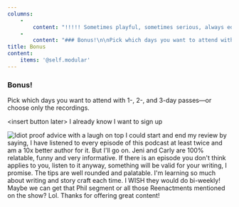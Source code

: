 ```yaml
---
columns:
    -
        content: "!!!!! Sometimes playful, sometimes serious, always educational and inspirational! Story Chat Radio is easily in my “top 10 list of best podcasts for creative writers.” Amid witty banter, the hosts take a deep dive to deconstruct popular films like The Princess Bride, Get Out, Up, and Parasite. Each episode focuses on a story element like structure, theme, antiheroes, tension, or symbolism. As a bonus, they also include an on-air critique of an author-submitted query or blurb. I find my writing becoming stronger every time I listen to another show. This podcast couldn’t be more perfect for aspiring authors.\n!!!!! \n!!!!! **_-Richelle Renae_**\n"
    -
        content: "### Bonus!\n\nPick which days you want to attend with 1-, 2-, and 3-day passes—or choose only the recordings.\n\n<center markdown=\"1\">[I already know I want to sign up](https://book.stripe.com/fZedSj81Y8UsbJe9AB?target=_blank){.button}</center>\n"
title: Bonus
content:
    items: '@self.modular'
---
```


### Bonus!

Pick which days you want to attend with 1-, 2-, and 3-day passes—or choose only the recordings.


\<insert button later> I already know I want to sign up

![Idiot proof advice with a laugh on top
I could start and end my review by saying, I have listened to every episode of this podcast at least twice and am a 10x better author for it. But I'll go on. Jeni and Carly are 100% relatable, funny and very informative. If there is an episode you don't think applies to you, listen to it anyway, something will be valid for your writing, I promise. The tips are well rounded and palatable. I'm learning so much about writing and story craft each time. I WISH they would do bi-weekly! Maybe we can get that Phil segment or all those Reenactments mentioned on the show? Lol. Thanks for offering great content!](Testimonial_1.png)